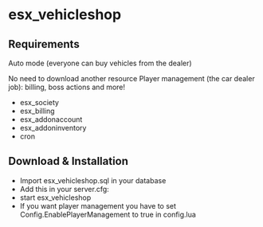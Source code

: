 # esx_vehicleshop

## Requirements

Auto mode (everyone can buy vehicles from the dealer)

No need to download another resource
Player management (the car dealer job): billing, boss actions and more!

- esx_society
- esx_billing
- esx_addonaccount
- esx_addoninventory
- cron

## Download & Installation

- Import esx_vehicleshop.sql in your database
- Add this in your server.cfg:
- start esx_vehicleshop
- If you want player management you have to set Config.EnablePlayerManagement to true in config.lua
